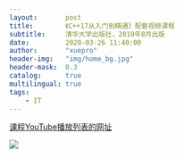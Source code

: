```yaml
---
layout:       post
title:        《C++17从入门到精通》配套视频课程
subtitle:     清华大学出版社，2019年8月出版
date:         2020-03-26 11:40:00
author:       "xuepro"
header-img:   "img/home_bg.jpg"
header-mask:  0.3
catalog:      true
multilingual: true
tags:
    - IT    
---  
```


[课程YouTube播放列表的网址](https://www.youtube.com/watch?v=2u0novra27w&list=PLBijWKRKPQMKB_JtUiXnKnCsM6s6qHWXG)

![](https://hwdong-net.github.io/imgs/C17_yt.png)
